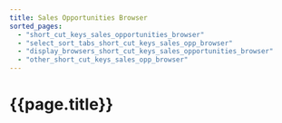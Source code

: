 ```yaml
---
title: Sales Opportunities Browser
sorted_pages:
  - "short_cut_keys_sales_opportunities_browser"
  - "select_sort_tabs_short_cut_keys_sales_opp_browser"
  - "display_browsers_short_cut_keys_sales_opportunities_browser"
  - "other_short_cut_keys_sales_opp_browser"
---
```

# {{page.title}}
